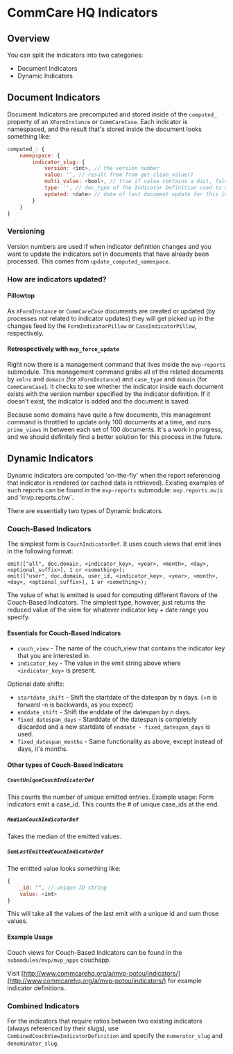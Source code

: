 # CommCare HQ Indicators

## Overview

You can split the indicators into two categories:

- Document Indicators
- Dynamic Indicators

## Document Indicators

Document Indicators are precomputed and stored inside of the `computed_` property of an `XFormInstance` or
`CommCareCase`. Each indicator is namespaced, and the result that's stored inside the document looks something like:

```javascript
computed_: {
    namepspace: {
        indicator_slug: {
            version: <int>, // the version number
            value: '', // result from from get_clean_value()
            multi_value: <bool>, // true if value contains a dict, false otherwise
            type: '', // doc_type of the Indicator Definition used to create this
            updated: <date> // date of last document update for this indicator
        }
    }
}
```

### Versioning

Version numbers are used if when indicator definition changes and you want to update the indicators set in documents
that have already been processed. This comes from `update_computed_namespace`.

### How are indicators updated?

#### Pillowtop

As `XFormInstance` or `CommCareCase` documents are created or updated (by processes not related to indicator updates)
they will get picked up in the changes feed by the `FormIndicatorPillow` or `CaseIndicatorPillow`, respectively.

#### Retrospectively with `mvp_force_update`

Right now there is a management command that lives inside the `mvp-reports` submodule. This management command grabs
all of the related documents by `xmlns` and `domain` (for `XFormInstance`) and `case_type` and `domain`
(for `CommCareCase`). It checks to see whether the indicator inside each document exists with the version number
specified by the indicator definition. If it doesn't exist, the indicator is added and the document is saved.

Because some domains have quite a few documents, this management command is throttled to update only 100 documents at
a time, and runs `prime_views` in between each set of 100 documents. It's a work in progress, and we should definitely
find a better solution for this process in the future.

## Dynamic Indicators

Dynamic Indicators are computed 'on-the-fly' when the report referencing that indicator is rendered (or cached data is
retrieved). Existing examples of such reports can be found in the `mvp-reports` submodule: `mvp.reports.mvis` and
'mvp.reports.chw`.

There are essentially two types of Dynamic Indicators.

### Couch-Based Indicators

The simplest form is `CouchIndicatorDef`. It uses couch views that emit lines in the following format:

```
emit(["all", doc.domain, <indicator_key>, <year>, <month>, <day>, <optional_suffix>], 1 or <something>);
emit(["user", doc.domain, user_id, <indicator_key>, <year>, <month>, <day>, <optional_suffix>], 1 or <something>);
```

The value of what is emitted is used for computing different flavors of the Couch-Based Indicators. The simplest type,
however, just returns the reduced value of the view for whatever indicator key + date range you specify.

#### Essentials for Couch-Based Indicators

- `couch_view` - The name of the couch_view that contains the indicator key that you are interested in.
- `indicator_key` - The value in the emit string above where `<indicator_key>` is present.

Optional date shifts:
- `startdate_shift` - Shift the startdate of the datespan by n days. (+n is forward -n is backwards, as you expect)
- `enddate_shift` - Shift the enddate of the datespan by n days.
- `fixed_datespan_days` - Starddate of the datespan is completely discarded and a new startdate of `enddate - fixed_datespan_days` is used.
- `fixed_datespan_months` - Same functionality as above, except instead of days, it's months.

#### Other types of Couch-Based Indicators

##### `CountUniqueCouchIndicatorDef`

This counts the number of unique emitted entries. Example usage: Form indicators emit a case_id. This counts the # of unique case_ids at the end.

##### `MedianCouchIndicatorDef`

Takes the median of the emitted values.

##### `SumLastEmittedCouchIndicatorDef`

The emitted value looks something like:

```javascript
{
    _id: "", // unique ID string
    value: <int>
}
```

This will take all the values of the last emit with a unique id and sum those values.

#### Example Usage

Couch views for Couch-Based Indicators can be found in the `submodules/mvp/mvp_apps` couchapp.

Visit [http://www.commcarehq.org/a/mvp-potou/indicators/](http://www.commcarehq.org/a/mvp-potou/indicators/) for example
indicator definitions.


### Combined Indicators

For the indicators that require ratios between two existing indicators (always referenced by their slugs), use
`CombinedCouchViewIndicatorDefinition` and specify the `numerator_slug` and `denominator_slug`.

